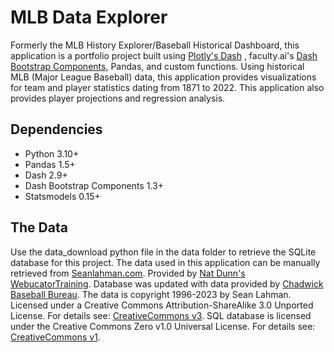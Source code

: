 # MLB Data Explorer
Formerly the MLB History Explorer/Baseball Historical Dashboard, this application is a portfolio project built using [Plotly's Dash](https://plotly.com/dash/)
, faculty.ai's [Dash Bootstrap Components](https://dash-bootstrap-components.opensource.faculty.ai/), Pandas, and custom functions. Using historical MLB (Major League Baseball) data, this application provides visualizations for team and player statistics dating from 1871 to 2022. This application also provides player projections and regression analysis.

## Dependencies
- Python 3.10+
- Pandas 1.5+
- Dash 2.9+
- Dash Bootstrap Components 1.3+
- Statsmodels 0.15+

## The Data
Use the data_download python file in the data folder to retrieve the SQLite database for this project.
The data used in this application can be manually retrieved from [Seanlahman.com](http://seanlahman.com/download-baseball-database/). 
Provided by [Nat Dunn's WebucatorTraining](https://github.com/WebucatorTraining/lahman-baseball-mysql). Database was updated with 
data provided by [Chadwick Baseball Bureau](https://github.com/chadwickbureau/baseballdatabank/). 
The data is copyright 1996-2023 by Sean Lahman. Licensed under a Creative Commons Attribution-ShareAlike 
3.0 Unported License. For details see: [CreativeCommons v3](http://creativecommons.org/licenses/by-sa/3.0/). 
SQL database is licensed under the Creative Commons Zero v1.0 Universal License. 
For details see: [CreativeCommons v1](https://creativecommons.org/publicdomain/zero/1.0/).
